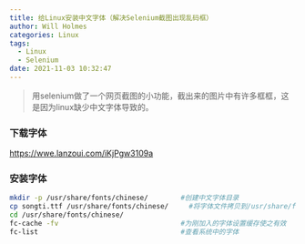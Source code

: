 ```yaml
---
title: 给Linux安装中文字体（解决Selenium截图出现乱码框）
author: Will Holmes
categories: Linux
tags:
  - Linux
  - Selenium
date: 2021-11-03 10:32:47
---
```

>用selenium做了一个网页截图的小功能，截出来的图片中有许多框框，这是因为linux缺少中文字体导致的。

### 下载字体
https://wwe.lanzoui.com/iKjPgw3109a

### 安装字体
```bash 
mkdir -p /usr/share/fonts/chinese/        #创建中文字体目录
cp songti.ttf /usr/share/fonts/chinese/     #将字体文件拷贝到/usr/share/fonts/chinese/中
cd /usr/share/fonts/chinese/
fc-cache -fv                              #为刚加入的字体设置缓存使之有效
fc-list                                   #查看系统中的字体
```

